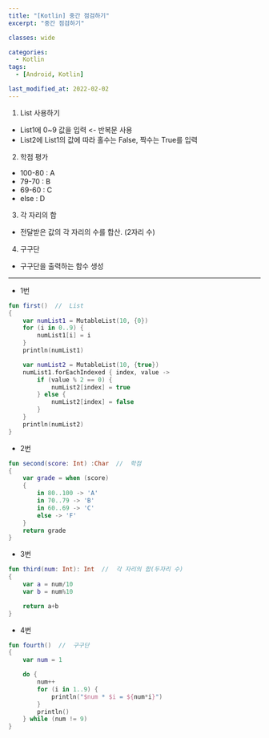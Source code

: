 ```yaml
---
title: "[Kotlin] 중간 점검하기"
excerpt: "중간 점검하기"

classes: wide

categories:
  - Kotlin
tags:
  - [Android, Kotlin]

last_modified_at: 2022-02-02
---
```


1. List 사용하기

  * List1에 0~9 값을 입력 <- 반복문 사용
  * List2에 List1의 값에 따라 홀수는 False, 짝수는 True를 입력

2. 학점 평가

  * 100-80 : A
  * 79-70 : B
  * 69-60 : C
  * else : D

3. 각 자리의 합

  * 전달받은 값의 각 자리의 수를 합산. (2자리 수)

4. 구구단

  * 구구단을 출력하는 함수 생성

___


* 1번
```kotlin
fun first()  //  List
{
    var numList1 = MutableList(10, {0})
    for (i in 0..9) {
        numList1[i] = i
    }
    println(numList1)

    var numList2 = MutableList(10, {true})
    numList1.forEachIndexed { index, value ->
        if (value % 2 == 0) {
            numList2[index] = true
        } else {
            numList2[index] = false
        }
    }
    println(numList2)
}
```

* 2번
```kotlin
fun second(score: Int) :Char  //  학점
{
    var grade = when (score)
    {
        in 80..100 -> 'A'
        in 70..79 -> 'B'
        in 60..69 -> 'C'
        else -> 'F'
    }
    return grade
}
```
* 3번
```kotlin
fun third(num: Int): Int  //  각 자리의 합(두자리 수)
{
    var a = num/10
    var b = num%10

    return a+b
}
```

* 4번
```kotlin
fun fourth()  //  구구단
{
    var num = 1

    do {
        num++
        for (i in 1..9) {
            println("$num * $i = ${num*i}")
        }
        println()
    } while (num != 9)
}
```